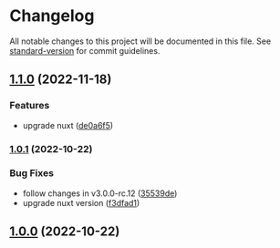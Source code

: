 # Changelog

All notable changes to this project will be documented in this file. See [standard-version](https://github.com/conventional-changelog/standard-version) for commit guidelines.

## [1.1.0](https://github.com/e-chan1007/nuxt-firebase/compare/v1.0.1...v1.1.0) (2022-11-18)

### Features

*   upgrade nuxt ([de0a6f5](https://github.com/e-chan1007/nuxt-firebase/commit/de0a6f5e1d44c3dcb4b9aa5cf2e25cbe4212668e))

### [1.0.1](https://github.com/e-chan1007/nuxt-firebase/compare/v1.0.1-rc.1...v1.0.1) (2022-10-22)

### Bug Fixes

*   follow changes in v3.0.0-rc.12 ([35539de](https://github.com/e-chan1007/nuxt-firebase/commit/35539de30cec1d40813842099d0f855020d540d2))
*   upgrade nuxt version ([f3dfad1](https://github.com/e-chan1007/nuxt-firebase/commit/f3dfad1fdf8dcad97b4370ef0025c01f06f0aa97))

## [1.0.0](https://github.com/e-chan1007/nuxt-firebase/compare/v0.0.4-1...v1.0.0) (2022-10-22)
